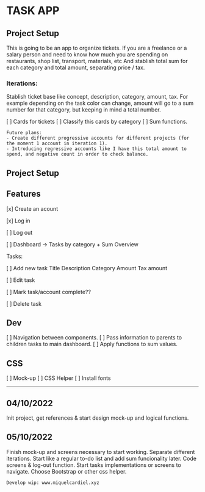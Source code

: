 # TASK APP

## Project Setup

This is going to be an app to organize tickets. If you are a freelance or a salary person and need to know how much you are spending on restaurants, shop list, transport, materials, etc And stablish total sum for each category and total amount, separating price / tax.

### Iterations: 

Stablish ticket base like concept, description, category, amount, tax.
For example depending on the task color can change, amount will go to a sum number for that category, but keeping in mind a total number.


[ ] Cards for tickets
[ ] Classify this cards by category
[ ] Sum functions.

```
Future plans:
- Create different progressive accounts for different projects (for the moment 1 account in iteration 1).
- Introducing regressive accounts like I have this total amount to spend, and negative count in order to check balance.
```

## Project Setup


## Features

[x] Create an acount

[x] Log in

[ ] Log out

[ ] Dashboard -> Tasks by category + Sum Overview

Tasks:

  [ ] Add new task
      Title
      Description
      Category
      Amount
      Tax amount

  [ ] Edit task

  [ ] Mark task/account complete??

  [ ] Delete task



## Dev

[ ] Navigation between components.
[ ] Pass information to parents to children tasks to main dashboard.
[ ] Apply functions to sum values.

## CSS

[ ] Mock-up
[ ] CSS Helper
[ ] Install fonts



________________________

## 04/10/2022
Init project, get references & start design mock-up and logical functions.

## 05/10/2022
Finish mock-up and screens necessary to start working. Separate different iterations. Start like a regular to-do list and add sum funcionality later.
Code screens & log-out function.
Start tasks implementations or screens to navigate.
Choose Bootstrap or other css helper.


```
Develop wip: www.miquelcardiel.xyz
```
